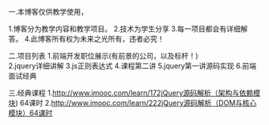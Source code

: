 一.本博客仅供教学使用，
   
   1.博客分为教学内容和教学项目。
   2.技术为学生分享
   3.每一项目都会有详细解答。
   4.此博客所有权为未来之光所有，违者必究！
   
   
二.项目列表
   1.前端开发职位展示(有前景的公司，以及标杆！)  
   2.jquery详细讲解
   3.js正则表达式
   4.课程第二讲
   5.jquery第一讲源码实现
   6.前端面试经典
   
   
   
三.经典课程
   1.http://www.imooc.com/learn/172jQuery源码解析（架构与依赖模块) 64课时
   2.http://www.imooc.com/learn/222jQuery源码解析（DOM与核心模块）64课时
   
   
   
   